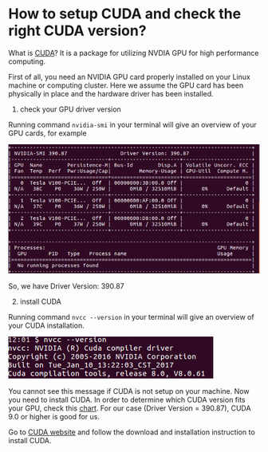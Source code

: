# How to setup CUDA and check the right CUDA version?

What is [CUDA](https://developer.nvidia.com/cuda-toolkit)? It is a package for utilizing NVDIA GPU for high performance computing.  

First of all, you need an NVIDIA GPU card properly installed on your Linux machine or computing cluster. Here we assume the GPU card has been physically in place and the hardware driver has been installed. 

1. check your GPU driver version

Running command  `nvidia-smi` in your terminal will give an overview of your GPU cards, for example

![nvidia_smi](./nvidia_smi.png)

So, we have Driver Version: 390.87

2. install CUDA

Running command `nvcc --version` in your terminal will give an overview of your CUDA installation.

![cuda](./cuda.png)

You cannot see this message if CUDA is not setup on your machine. Now you need to install CUDA. In order to determine which CUDA version fits your GPU, check this [chart](https://stackoverflow.com/questions/30820513/what-is-the-correct-version-of-cuda-for-my-nvidia-driver/30820690#30820690). For our case (Driver Version = 390.87), CUDA 9.0 or higher is good for us. 

Go to [CUDA website](https://developer.nvidia.com/cuda-toolkit) and follow the download and installation instruction to install CUDA.



